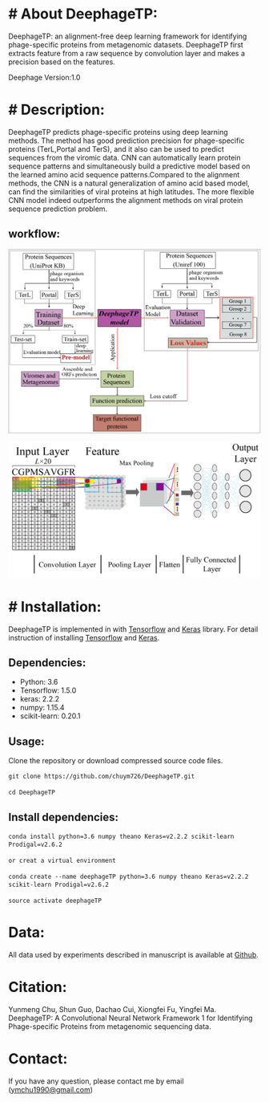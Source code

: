 # # About DeephageTP:

DeephageTP: an alignment-free deep learning framework for identifying phage-specific proteins from metagenomic datasets. DeephageTP first extracts feature from a raw sequence by convolution layer and makes a precision based on the features.

Deephage Version:1.0

# # Description:

DeephageTP predicts phage-specific proteins using deep learning methods. The method has good prediction precision for phage-specific proteins (TerL,Portal and TerS), and it also can be used to predict sequences from the viromic data. CNN can automatically learn protein sequence patterns and simultaneously build a predictive model based on the learned amino acid sequence patterns.Compared to the alignment methods, the CNN is a natural generalization of amino acid based model, can find the similarities of viral proteins at high latitudes. The more flexible CNN model indeed outperforms the alignment methods on viral protein sequence prediction problem.

## workflow:

![Figure](https://github.com/chuym726/DeephageTP/blob/master/figure%201A.png?raw=true)

![Figure](https://github.com/chuym726/DeephageTP/blob/master/figure%201C.png?raw=true)

# # Installation:

DeephageTP is implemented in with [Tensorflow](https://www.tensorflow.org/) and [Keras](https://keras.io/) library. For detail instruction of installing [Tensorflow](https://www.tensorflow.org/install) and [Keras](https://keras.io/).

## Dependencies:

* Python: 3.6
* Tensorflow: 1.5.0 
* keras: 2.2.2
* numpy: 1.15.4 
* scikit-learn: 0.20.1

## Usage:
Clone the repository or download compressed source code files. 

```
git clone https://github.com/chuym726/DeephageTP.git

cd DeephageTP
```

## Install dependencies:

```
conda install python=3.6 numpy theano Keras=v2.2.2 scikit-learn Prodigal=v2.6.2

or creat a virtual environment 

conda create --name deephageTP python=3.6 numpy theano Keras=v2.2.2 scikit-learn Prodigal=v2.6.2

source activate deephageTP
```


# Data:
All data used by experiments described in manuscript is available at [Github](https://github.com/chuym726/DeephageTP).

# Citation:
Yunmeng Chu, Shun Guo, Dachao Cui, Xiongfei Fu, Yingfei Ma. DeephageTP: A Convolutional Neural Network Framework 1 for Identifying Phage-specific Proteins from metagenomic sequencing data. 

# Contact:

If you have any question, please contact me by email (ymchu1990@gmail.com) 

